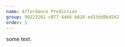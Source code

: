 ```yaml
---
name: Affordance Prediction
group: 90223202-c877-4466-b828-ed33dd0b4502
order: 1
---
```


some text.
